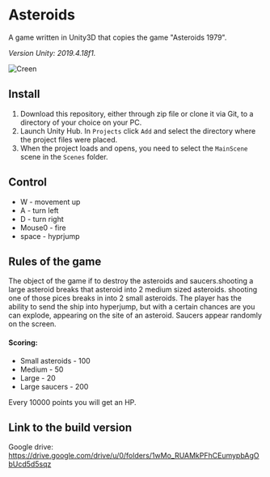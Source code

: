 # Asteroids
A game written in Unity3D that copies the game "Asteroids 1979".

_Version Unity: 2019.4.18f1._

![Creen](https://user-images.githubusercontent.com/55539313/107508307-dad97580-6bb1-11eb-8741-921f4bb07d10.png)

## Install

1. Download this repository, either through zip file or clone it via Git, to a directory of your choice on your PC.
2. Launch Unity Hub. In `Projects` click `Add` and select the directory where the project files were placed.
3. When the project loads and opens, you need to select the `MainScene` scene in the `Scenes` folder.

## Control

- W - movement up
- A - turn left
- D - turn right
- Mouse0 - fire
- space - hyprjump

## Rules of the game

The object of the game if to destroy the asteroids and saucers.shooting a large asteroid breaks that asteroid into 2 medium sized asteroids. shooting one of those pices breaks in into 2 small asteroids. The player has the ability to send the ship into hyperjump, but with a certain chances are you can explode, appearing on the site of an asteroid. Saucers appear randomly on the screen.

#### Scoring:
- Small asteroids - 100
- Medium - 50
- Large - 20
- Large saucers - 200

Every 10000 points you will get an HP.

## Link to the build version
Google drive: https://drive.google.com/drive/u/0/folders/1wMo_RUAMkPFhCEumypbAgObUcd5d5sqz

